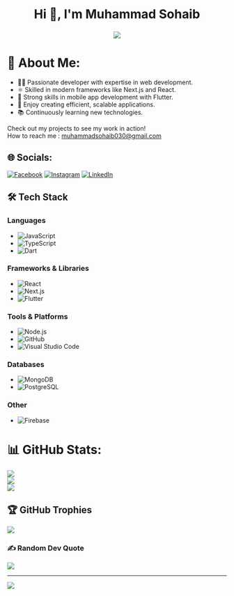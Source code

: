 <h1 align="center">Hi 👋, I'm Muhammad Sohaib</h1>
<h3 align="center">
  <a href="https://git.io/typing-svg">
    <img src="https://readme-typing-svg.herokuapp.com/?lines=Software%20Engineer...;Next%20JS%20Developer...;React%20JS%20Developer...;Flutter%20Developer...;&center=true&size=24">
  </a>
</h3>



# 💫 About Me:
- 👨‍💻 Passionate developer with expertise in web development.
- ⚛️ Skilled in modern frameworks like Next.js and React.
- 📱 Strong skills in mobile app development with Flutter.
- 🚀 Enjoy creating efficient, scalable applications.
- 📚 Continuously learning new technologies.

Check out my projects to see my work in action!
<br>
How to reach me : muhammadsohaib030@gmail.com
<br>

## 🌐 Socials:
[![Facebook](https://img.shields.io/badge/Facebook-%231877F2.svg?logo=Facebook&logoColor=white)](https://www.facebook.com/profile.php?id=100088796230827) [![Instagram](https://img.shields.io/badge/Instagram-%23E4405F.svg?logo=Instagram&logoColor=white)](https://www.instagram.com/soh_aib.16_2_00/) [![LinkedIn](https://img.shields.io/badge/LinkedIn-%230077B5.svg?logo=linkedin&logoColor=white)](https://www.linkedin.com/in/muhammad-sohaib-9799b1242/) 

## 🛠 Tech Stack

### Languages
- ![JavaScript](https://img.shields.io/badge/JavaScript-323330?style=for-the-badge&logo=javascript&logoColor=F7DF1E)
- ![TypeScript](https://img.shields.io/badge/TypeScript-007ACC?style=for-the-badge&logo=typescript&logoColor=white)
- ![Dart](https://img.shields.io/badge/Dart-0175C2?style=for-the-badge&logo=dart&logoColor=white)

### Frameworks & Libraries
- ![React](https://img.shields.io/badge/React-20232A?style=for-the-badge&logo=react&logoColor=61DAFB)
- ![Next.js](https://img.shields.io/badge/Next.js-000000?style=for-the-badge&logo=nextdotjs&logoColor=white)
- ![Flutter](https://img.shields.io/badge/Flutter-02569B?style=for-the-badge&logo=flutter&logoColor=white)

### Tools & Platforms
- ![Node.js](https://img.shields.io/badge/Node.js-339933?style=for-the-badge&logo=nodedotjs&logoColor=white)
- ![GitHub](https://img.shields.io/badge/GitHub-181717?style=for-the-badge&logo=github&logoColor=white)
- ![Visual Studio Code](https://img.shields.io/badge/VS%20Code-0078D4?style=for-the-badge&logo=visual-studio-code&logoColor=white)

### Databases
- ![MongoDB](https://img.shields.io/badge/MongoDB-47A248?style=for-the-badge&logo=mongodb&logoColor=white)
- ![PostgreSQL](https://img.shields.io/badge/PostgreSQL-336791?style=for-the-badge&logo=postgresql&logoColor=white)

### Other
- ![Firebase](https://img.shields.io/badge/Firebase-FFCA28?style=for-the-badge&logo=firebase&logoColor=white)

# 📊 GitHub Stats:
![](https://github-readme-stats.vercel.app/api?username=SohaibAhmad786&theme=radical&hide_border=false&include_all_commits=true&count_private=true)<br/>
![](https://github-readme-streak-stats.herokuapp.com/?user=SohaibAhmad786&theme=radical&hide_border=false)<br/>
![](https://github-readme-stats.vercel.app/api/top-langs/?username=SohaibAhmad786&theme=radical&hide_border=false&include_all_commits=true&count_private=true&layout=compact)

## 🏆 GitHub Trophies
![](https://github-profile-trophy.vercel.app/?username=SohaibAhmad786&theme=radical&no-frame=false&no-bg=false&margin-w=4)

### ✍️ Random Dev Quote
![](https://quotes-github-readme.vercel.app/api?type=vetical&theme=radical)

---
[![](https://visitcount.itsvg.in/api?id=SohaibAhmad786&icon=9&color=0)](https://visitcount.itsvg.in)
